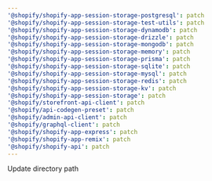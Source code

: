 ```yaml
---
'@shopify/shopify-app-session-storage-postgresql': patch
'@shopify/shopify-app-session-storage-test-utils': patch
'@shopify/shopify-app-session-storage-dynamodb': patch
'@shopify/shopify-app-session-storage-drizzle': patch
'@shopify/shopify-app-session-storage-mongodb': patch
'@shopify/shopify-app-session-storage-memory': patch
'@shopify/shopify-app-session-storage-prisma': patch
'@shopify/shopify-app-session-storage-sqlite': patch
'@shopify/shopify-app-session-storage-mysql': patch
'@shopify/shopify-app-session-storage-redis': patch
'@shopify/shopify-app-session-storage-kv': patch
'@shopify/shopify-app-session-storage': patch
'@shopify/storefront-api-client': patch
'@shopify/api-codegen-preset': patch
'@shopify/admin-api-client': patch
'@shopify/graphql-client': patch
'@shopify/shopify-app-express': patch
'@shopify/shopify-app-remix': patch
'@shopify/shopify-api': patch
---
```


Update directory path
